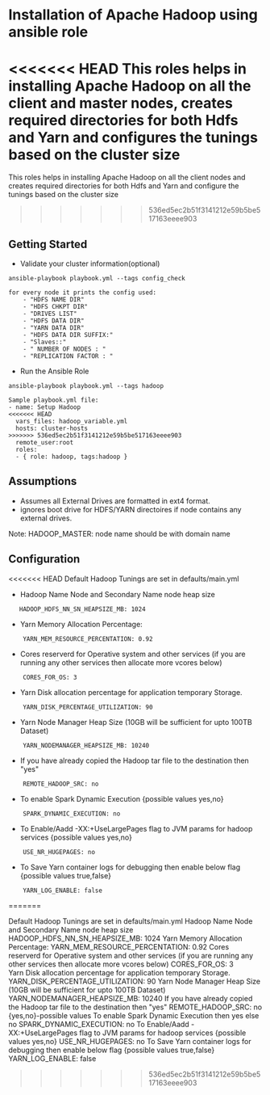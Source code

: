 # Installation of Apache Hadoop using ansible role

<<<<<<< HEAD
This roles helps in installing Apache Hadoop on all the client and master nodes,
creates required  directories for both Hdfs and Yarn and 
configures the tunings based on the cluster size
=======
This roles helps in installing Apache Hadoop on all the client nodes and creates required  directories for both Hdfs and Yarn and configure the tunings based on the cluster size
>>>>>>> 536ed5ec2b51f3141212e59b5be517163eeee903


## Getting Started
 * Validate your cluster information(optional)
```
ansible-playbook playbook.yml --tags config_check

for every node it prints the config used:
    - "HDFS NAME DIR"
    - "HDFS CHKPT DIR"
    - "DRIVES LIST"
    - "HDFS DATA DIR"
    - "YARN DATA DIR"
    - "HDFS DATA DIR SUFFIX:"
    - "Slaves::"
    - " NUMBER OF NODES : "
    - "REPLICATION FACTOR : "
```
 * Run the Ansible Role
 ```
 ansible-playbook playbook.yml --tags hadoop
 
 Sample playbook.yml file:
 - name: Setup Hadoop
<<<<<<< HEAD
   vars_files: hadoop_variable.yml
   hosts: cluster-hosts
>>>>>>> 536ed5ec2b51f3141212e59b5be517163eeee903
   remote_user:root
   roles:
   - { role: hadoop, tags:hadoop }
 ```

## Assumptions
 * Assumes all External Drives are formatted in ext4 format.
 * ignores boot drive for HDFS/YARN directoires if node contains any external drives.
 
 Note: HADOOP_MASTER: node name should be with domain name

## Configuration
<<<<<<< HEAD
Default Hadoop Tunings are set in defaults/main.yml
 * Hadoop Name Node and Secondary Name node heap size 
 ```
	HADOOP_HDFS_NN_SN_HEAPSIZE_MB: 1024
 ```
 * Yarn Memory Allocation Percentage:
```
	YARN_MEM_RESOURCE_PERCENTATION: 0.92
 ```
 * Cores reserverd for Operative system and other services (if you are running any other services then allocate more vcores below)
```
	CORES_FOR_OS: 3   
```
 * Yarn Disk allocation percentage for application temporary Storage.
```
	YARN_DISK_PERCENTAGE_UTILIZATION: 90
```
 * Yarn Node Manager Heap Size (10GB will be sufficient for upto 100TB Dataset)
```
	YARN_NODEMANAGER_HEAPSIZE_MB: 10240
```
 * If you have already copied the Hadoop tar file to the destination then "yes"
```
	REMOTE_HADOOP_SRC: no
```
 * To enable Spark Dynamic Execution {possible values yes,no}
```
	SPARK_DYNAMIC_EXECUTION: no
```
 * To Enable/Aadd -XX:+UseLargePages flag to JVM params for hadoop services {possible values yes,no}
```
	USE_NR_HUGEPAGES: no 
```
 * To Save Yarn container logs for debugging then enable below flag  {possible values true,false}
```
	YARN_LOG_ENABLE: false
```
=======

Default Hadoop Tunings are set in defaults/main.yml
Hadoop Name Node and Secondary Name node heap size 
	HADOOP_HDFS_NN_SN_HEAPSIZE_MB: 1024
Yarn Memory Allocation Percentage:
	YARN_MEM_RESOURCE_PERCENTATION: 0.92
Cores reserverd for Operative system and other services (if you are running any other services then allocate more vcores below)
	CORES_FOR_OS: 3   
Yarn Disk allocation percentage for application temporary Storage.
	YARN_DISK_PERCENTAGE_UTILIZATION: 90
Yarn Node Manager Heap Size (10GB will be sufficient for upto 100TB Dataset)
	YARN_NODEMANAGER_HEAPSIZE_MB: 10240
If you have already copied the Hadoop tar file to the destination then "yes"
	REMOTE_HADOOP_SRC: no  {yes,no}-possible values
To enable Spark Dynamic Execution then yes else no
	SPARK_DYNAMIC_EXECUTION: no
To Enable/Aadd -XX:+UseLargePages flag to JVM params for hadoop services {possible values yes,no}
	USE_NR_HUGEPAGES: no 
To Save Yarn container logs for debugging then enable below flag  {possible values true,false}
	YARN_LOG_ENABLE: false
>>>>>>> 536ed5ec2b51f3141212e59b5be517163eeee903
